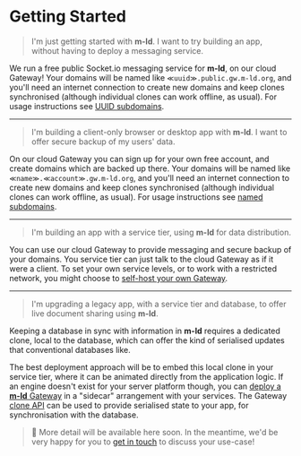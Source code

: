 # Getting Started

> I'm just getting started with **m-ld**. I want to try building an app, without having to deploy a messaging service.

We run a free public Socket.io messaging service for **m-ld**, on our cloud Gateway! Your domains will be named like `≪uuid≫.public.gw.m-ld.org`, and you'll need an internet connection to create new domains and keep clones synchronised (although individual clones can work offline, as usual). For usage instructions see [UUID subdomains](uuid-subdomains.md).

---

> I'm building a client-only browser or desktop app with **m-ld**. I want to offer secure backup of my users' data.

On our cloud Gateway you can sign up for your own free account, and create domains which are backed up there. Your domains will be named like `≪name≫.≪account≫.gw.m-ld.org`, and you'll need an internet connection to create new domains and keep clones synchronised (although individual clones can work offline, as usual). For usage instructions see [named subdomains](named-subdomains.md).

---

> I'm building an app with a service tier, using **m-ld** for data distribution.

You can use our cloud Gateway to provide messaging and secure backup of your domains. You service tier can just talk to the cloud Gateway as if it were a client. To set your own service levels, or to work with a restricted network, you might choose to [self-host your own Gateway](self-host.md).

---

> I'm upgrading a legacy app, with a service tier and database, to offer live document sharing using **m-ld**.

Keeping a database in sync with information in **m-ld** requires a dedicated clone, local to the database, which can offer the kind of serialised updates that conventional databases like.

The best deployment approach will be to embed this local clone in your service tier, where it can be animated directly from the application logic. If an engine doesn't exist for your server platform though, you can [deploy a **m-ld** Gateway](self-host.md) in a "sidecar" arrangement with your services. The Gateway [clone API](clone-api.md) can be used to provide serialised state to your app, for synchronisation with the database.

> 🚧 More detail will be available here soon. In the meantime, we'd be very happy for you to [get in touch](http://m-ld.org/hello/) to discuss your use-case!